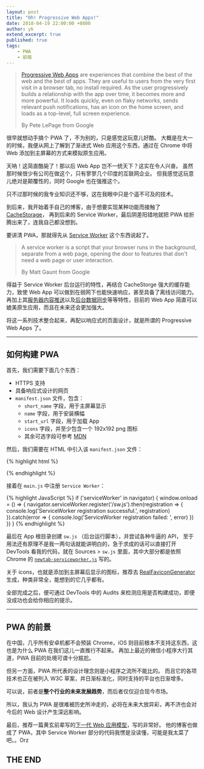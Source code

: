 ```yaml
---
layout: post
title: "Oh! Progressive Web Apps!"
date: 2018-04-19 22:00:00 +0800
author: yk
extend_excerpt: true
published: true
tags:
    - PWA
    - 前端
---
```


> [Progressive Web Apps][] are experiences that combine the best of the web and the best of apps. They are useful to users from the very first visit in a browser tab, no install required. As the user progressively builds a relationship with the app over time, it becomes more and more powerful. It loads quickly, even on flaky networks, sends relevant push notifications, has an icon on the home screen, and loads as a top-level, full screen experience.
>
> By Pete LePage from Google

很早就想动手搞个 PWA 了，不为别的，只是感觉这玩意儿好酷。
大概是在大一的时候，我便从网上了解到了渐进式 Web 应用这个东西，通过在 Chrome 中将 Web 添加到主屏幕的方式来模拟原生应用。

天呐！这简直酷毙了！那以后 Web App 岂不一统天下？这实在令人兴奋。
虽然那时候很少有公司在做这个，只有寥寥几个印度的互联网企业。
但我感觉这玩意儿绝对是颠覆性的，同时 Google 也在强推这个。

只不过那时候的我专业知识还不够，这在我眼中只是个遥不可及的技术。

到后来，我开始着手自己的博客，由于想要实现某种功能而接触了 [CacheStorage][]，
再到后来的 Service Worker，最后阴差阳错地就把 PWA 给折腾出来了，连我自己都没想到。

要讲清 PWA，那就得先从 [Service Worker][] 这个东西说起了。

> A service worker is a script that your browser runs in the background, separate from a web page, opening the door to features that don't need a web page or user interaction.
>
> By Matt Gaunt from Google

得益于 Service Worker 后台运行的特性，再结合 CacheStorge 强大的缓存能力，致使 Web App 可以做到在弱网下也能快速响应，甚至具备了离线访问能力。
再加上其[服务器内容推送][]以及[后台数据同步][]等等特性，目前的 Web App 简直可以媲美原生应用，而且在未来还会更加强大。

将这一系列技术整合起来，再配以响应式的页面设计，就是所谓的 Progressive Web Apps 了。

***

## 如何构建 PWA

首先，我们需要下面几个东西：
- HTTPS 支持
- 具备响应式设计的网页
- `manifest.json` 文件，包含：
    + `short_name` 字段，用于主屏幕显示
    + `name` 字段，用于安装横幅
    + `start_url` 字段，用于加载 App
    + `icons` 字段，并至少包含一个 192x192 png 图标
    + 其余可选字段可参考 [MDN][]

然后，我们需要在 HTML 中引入该 `manifest.json` 文件：

{% highlight html %}
<link rel="manifest" href="manifest.json" />
{% endhighlight %}

接着在 `main.js` 中注册 `Service Worker`：

{% highlight JavaScript %}
if ('serviceWorker' in navigator) {
  window.onload = () => {
    navigator.serviceWorker.register('/sw.js').then(registration => {
      console.log('ServiceWorker registration successful.', registration)
    }).catch(error => {
      console.log('ServiceWorker registration failed: ', error)
    })
  })
}
{% endhighlight %}

最后在 App 根目录创建 `sw.js` （后台运行脚本），并尝试各种牛逼的 API，
至于用法还有原理不是我一两句话就能讲明白的，急于求成的话可以直接打开 DevTools 看我的代码，就在 Sources > `sw.js` 里面，其中大部分都是依照 Chrome 的 [`newtab-serviceworker.js`][] 写的。

关于 icons，也就是添加到主屏幕后显示的图标，推荐去 [RealFaviconGenerator][] 生成，种类非常全，能想到的它几乎都有。

全部完成之后，便可通过 DevTools 中的 Audits 来检测应用是否构建成功，即便没成功也会给你相应的提示。

***

## PWA 的前景

在中国，几乎所有安卓机都不会预装 Chrome，iOS 则目前根本不支持这东西，这也是为什么 PWA 在我们这儿一直推行不起来。
再加上最近的微信小程序大行其道，PWA 目前的处境可谓十分尴尬。

但另一方面，PWA 所代表的设计理念则是小程序之流所不能比的。
而且它的各项技术也正在被列入 W3C 草案，并日渐标准化，同时支持的平台也日渐增多。

可以说，前者是**整个行业的未来发展趋势**，而后者仅仅迎合现今市场。

所以，我认为 PWA 是很难被历史所冲走的，必将在未来大放异彩，再不济也会对今后的 Web 设计产生深远影响。

最后，推荐一篇黄玄前辈写的[下一代 Web 应用模型][]，写的非常好。
他的博客也做成了 PWA，其中 Service Worker 部分的代码我愣是没读懂，可能是我太菜了吧。。Orz

## THE END

[Progressive Web Apps]: https://developers.google.com/web/progressive-web-apps

[CacheStorage]: https://developer.mozilla.org/en-US/docs/Web/API/CacheStorage

[Service Worker]: https://developer.mozilla.org/en-US/docs/Web/API/Service_Worker_API/Using_Service_Workers

[服务器内容推送]: https://developer.mozilla.org/zh-CN/docs/Web/API/Push_API/Using_the_Push_API

[后台数据同步]: https://developers.google.com/web/updates/2015/12/background-sync

[MDN]: https://developer.mozilla.org/en-US/docs/Web/Manifest

[`newtab-serviceworker.js`]: https://www.google.com/_/chrome/newtab-serviceworker.js

[RealFaviconGenerator]: https://realfavicongenerator.net/

[下一代 Web 应用模型]: https://huangxuan.me/2017/02/09/nextgen-web-pwa
